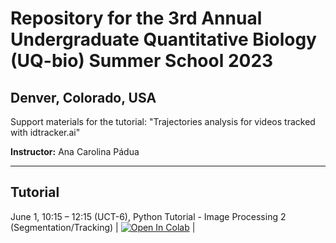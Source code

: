 # Repository for the 3rd Annual Undergraduate Quantitative Biology (UQ-bio) Summer School 2023
## Denver, Colorado, USA

Support materials for the tutorial: "Trajectories analysis for videos tracked with idtracker.ai"

<strong>Instructor:</strong> Ana Carolina Pádua
___

## Tutorial
June 1, 10:15 – 12:15 (UCT-6), Python Tutorial - Image Processing 2 (Segmentation/Tracking) | [![Open In Colab](https://colab.research.google.com/assets/colab-badge.svg)](https://colab.research.google.com/drive/1kzxYfvciGeNdaRaoxuQSML6nTthY368N?usp=sharing) |
